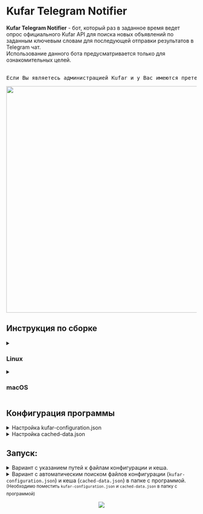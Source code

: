 <h1>Kufar Telegram Notifier</h1>
<b>Kufar Telegram Notifier</b> - бот, который раз в заданное время ведет опрос официального Kufar API для поиска новых объявлений по заданным ключевым словам для последующей отправки результатов в Telegram чат.<br>
Использование данного бота предусматривается только для ознакомительных целей.<br><br>
<pre>Если Вы являетесь администрацией Kufar и у Вас имеются претензии к данному проекту - обращайтесь в раздел «<i>Issues</i>» для обратной связи.</pre>
<p align="center">
   <img src="https://user-images.githubusercontent.com/83237609/180989226-ec24b7d5-63ea-4ed5-9830-dd40d27ee30d.png" width="600"/>
</p>
<h2>Инструкция по сборке</h2>
<details>
   <summary>
      <h3>
         Linux
      </h3>
   </summary>
   <ol>
      <li>Установите g++: <code>sudo apt-get install g++</code></li>
      <li>
         Установите curl: <code>sudo apt-get install curl libcurl4-gnutls-dev</code>
      </li>
      <li>
         Установите make и cmake: <code>sudo apt-get install make cmake</code>
      </li>
      <li>
         <a href="https://github.com/TechUnRestricted/Kufar-Telegram-Notifier/releases">Загрузите</a> исходный код последней версии программы:<br>
      </li>
      <li>
         Распакуйте архив с исходным кодом программы
      </li>
      <li>С помощью <code>cd</code> перейдите в директорию <i>src</i>, где находятся .cpp файлы.
      </li>
      <li>Соберите исполняемый файл с помощью:<br>
            <code>cmake .</code><br>
            <code>make</code>
      </li>
   </ol>
</details>
<details>
   <summary>
      <h3>macOS</h3>
   </summary>
   <details>
      <summary>Через Xcode (через графический интерфейс)</summary>
      <ol>
         <li>
            <a href="https://github.com/TechUnRestricted/Kufar-Telegram-Notifier/releases">Загрузите</a> исходный код последней версии программы:<br>
         </li>
         <li>
            Распакуйте архив с исходным кодом программы
         </li>
         <li>
            Откройте <code>Kufar Telegram Notifier.xcodeproj</code> в Xcode
         </li>
         <li>
            В верхнем меню-баре выберите "Product" -> "Archive"
         </li>
         <li>
            В новом открывшемся окне нажмите "Distribute Content" -> "Built Products" -> "Next" -> "Export"
         </li>
      </ol>
   </details>
   <details>
      <summary>Через Xcode Command Line Tools (через консольный интерфейс)</summary>
      <ol>
         <li>
            Установите Xcode Command Line Tools: <code>xcode-select —install</code>
         </li>
         <li>
            <a href="https://github.com/TechUnRestricted/Kufar-Telegram-Notifier/releases">Загрузите</a> исходный код последней версии программы<br>
         </li>
         <li>
            Распакуйте архив с исходным кодом программы
         </li>
         <li>С помощью <code>cd</code> перейдите в директорию <i>src</i>, где находятся .cpp файлы.</li>
        <li>Соберите исполняемый файл с помощью:<br>
            <code>cmake .</code><br>
            <code>make</code>
        </li>
      </ol>
   </details>
</details>
<h2>Конфигурация программы</h2>
<details>
   <summary>
      Настройка kufar-configuration.json
   </summary>
   <details>
      <summary>
         Telegram
      </summary>
      <b>bot-token</b> - токен вашего бота, который будет отправлять сообщения.<br>
      <b>chat-id</b> - идентификатор чата, в который будут отправляться сообщения.
   </details>
   <details>
      <summary>
         Queries
      </summary>
      <b>tag</b> - поисковой запрос.<br>
      <b>only-title-search</b> - осуществление поиска только в заголовках. <sup>(Опционально)</sup>
      <details>
         <summary>
            Price <sup>(Опционально)</sup>
         </summary>
         <b>min</b> - минимальная цена (целочисленное значение в BYN). <sup>(Опционально)</sup><br>
         <b>max</b> - максимальная цена (целочисленное значение в BYN). <sup>(Опционально)</sup>
      </details>
      <b>language</b> - язык. <sup>(Опционально)</sup><br>
      <b>limit</b> - ограничение на количество получаемых объявлений за один запрос. <sup>(Опционально)</sup><br>
      <b>currency</b> - валюта <sup>(Опционально)</sup><br>
      <b>condition</b> - <a href="https://github.com/TechUnRestricted/Kufar-Telegram-Notifier/blob/b28c0cb73b8ff958d957fe98d7018fa475d196d0/Kufar%20Telegram%20Notifier/kufar.hpp#L210">состояние</a> (новое / б/y). <sup>(Опционально)</sup><br>
      <b>seller-type</b> - <a href="https://github.com/TechUnRestricted/Kufar-Telegram-Notifier/blob/b28c0cb73b8ff958d957fe98d7018fa475d196d0/Kufar%20Telegram%20Notifier/kufar.hpp#L215">тип продавца</a> (частное лицо / компания). <sup>(Опционально)</sup><br>
      <b>kufar-delivery-required</b> - только с Kufar Доставкой. <sup>(Опционально)</sup><br>
      <b>kufar-payment-required</b> - только с Kufar Оплатой. <sup>(Опционально)</sup><br>
      <b>kufar-halva-required</b> - только с Kufar Рассрочкой (Халва). <sup>(Опционально)</sup><br>
      <b>only-with-photos</b> - только с фото. <sup>(Опционально)</sup><br>
      <b>only-with-videos</b> - только с видео. <sup>(Опционально)</sup><br>
      <b>only-with-exchange-available</b> - только с возможностью обмена. <sup>(Опционально)</sup><br>
      <b>sort-type</b> - <a href="https://github.com/TechUnRestricted/Kufar-Telegram-Notifier/blob/ee12da091884fa7ae62bac4688ae8e5784af4182/Kufar%20Telegram%20Notifier/kufar.hpp#L501">тип сортировки</a>. <sup>(Опционально)</sup><br>
      <b>category</b> - <a href="https://github.com/TechUnRestricted/Kufar-Telegram-Notifier/blob/ee12da091884fa7ae62bac4688ae8e5784af4182/Kufar%20Telegram%20Notifier/kufar.hpp#L193">категория</a>. <sup>(Опционально)</sup><br>
      <b>region</b> - <a href="https://github.com/TechUnRestricted/Kufar-Telegram-Notifier/blob/af75848093db0d21959128c56176e3ad2ae9bc29/Kufar%20Telegram%20Notifier/kufar.hpp#L15">номер региона</a> для поиска объявлений. <sup>(Опционально)</sup><br>
      <b>areas</b> - <a href="https://github.com/TechUnRestricted/Kufar-Telegram-Notifier/blob/af75848093db0d21959128c56176e3ad2ae9bc29/Kufar%20Telegram%20Notifier/kufar.hpp#L25">номера областей</a> для поиска объявлений. <sup>(Опционально)</sup>
   </details>
   <details>
      <summary>
         Delays
      </summary>
      <b>query</b> - задержка (в секундах) перед переходом к следующему поисковому запросу.<br>
      <b>loop</b> - задержка (в секундах) перед повторением поиска по очереди с начала.<br>
   </details>
</details>
<details>
     <summary>
         Настройка cached-data.json
     </summary>
Настраивать данный файл не нужно.<br>
Достаточно убедиться в том, что он представляет из себя валидный JSON файл со структурой <code>[]</code> (массив).<br>
Предназначение: хранит в себе идентификаторы отправленных объявлений для предотвращения повторной отправки при перезапуске программы.
</details>
<h2>Запуск:</h2>
   <details>
      <summary>
         Вариант с указанием путей к файлам конфигурации и кеша.
      </summary>
      <code>bin/Kufar-Telegram-Notifier --config="/путь/к/kufar-configuration.json" --cache="/путь/к/cached-data.json"</code>
   </details>
   <details>
      <summary>
         Вариант с автоматическим поиском файлов конфигурации (<code>kufar-configuration.json</code>) и кеша (<code>cached-data.json</code>) в папке с программой.<br><sup>(Необходимо поместить <code>kufar-configuration.json</code> и <code>cached-data.json</code> в папку с программой)</sup>
      </summary>
      <code>bin/Kufar-Telegram-Notifier</code>
   </details>
<p align="center">
   <img src="https://user-images.githubusercontent.com/83237609/181288185-7f9c23b0-32bf-4a1a-a3fd-168ed38255e1.png"/>
</p>
